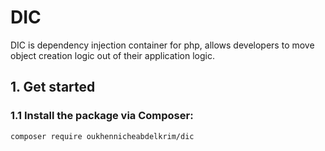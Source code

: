 ﻿# DIC
DIC is dependency injection container for php, allows developers to move object creation logic out of their application logic.

## 1. Get started 

### 1.1 Install the package via Composer:

```
composer require oukhennicheabdelkrim/dic
````




